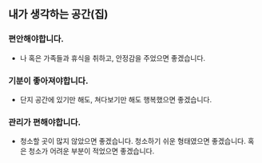 ## 내가 생각하는 공간(집)

### 편안해야합니다.
 - 나 혹은 가족들과 휴식을 취하고, 안정감을 주었으면 좋겠습니다.
### 기분이 좋아져야합니다.
 - 단지 공간에 있기만 해도, 쳐다보기만 해도 행복했으면 좋겠습니다.
### 관리가 편해야합니다.
 - 청소할 곳이 많지 않았으면 좋겠습니다. 청소하기 쉬운 형태였으면 좋겠습니다. 혹은 청소가 어려운 부분이 적었으면 좋겠습니다.
